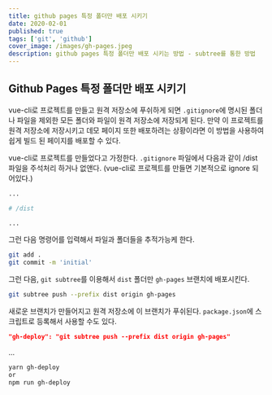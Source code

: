 ```yaml
---
title: github pages 특정 폴더만 배포 시키기
date: 2020-02-01
published: true
tags: ['git', 'github']
cover_image: /images/gh-pages.jpeg
description: github pages 특정 폴더만 배포 시키는 방법 - subtree를 통한 방법
---
```


## Github Pages 특정 폴더만 배포 시키기

vue-cli로 프로젝트를 만들고 원격 저장소에 푸쉬하게 되면 `.gitignore`에 명시된 폴더나 파일을 제외한 모든 폴더와 파일이 원격 저장소에 저장되게 된다. 만약 이 프로젝트를 원격 저장소에 저장시키고 데모 페이지 또한 배포하려는 상황이라면 이 방법을 사용하여 쉽게 빌드 된 페이지를 배포할 수 있다.

vue-cli로 프로젝트를 만들었다고 가정한다. `.gitignore` 파일에서 다음과 같이 /dist 파일을 주석처리 하거나 없앤다. (vue-cli로 프로젝트를 만들면 기본적으로 ignore 되어있다.)

```sh
...

# /dist

...
```

그런 다음 명령어를 입력해서 파일과 폴더들을 추적가능케 한다.

```sh
git add .
git commit -m 'initial'
```

그런 다음, `git subtree`를 이용해서 `dist` 폴더만 `gh-pages` 브랜치에 배포시킨다.

```sh
git subtree push --prefix dist origin gh-pages
```

새로운 브랜치가 만들어지고 원격 저장소에 이 브랜치가 푸쉬된다. `package.json`에 스크립트로 등록해서 사용할 수도 있다.

```json
"gh-deploy": "git subtree push --prefix dist origin gh-pages"
```

...

```sh
yarn gh-deploy
or
npm run gh-deploy
```
